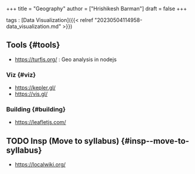 +++
title = "Geography"
author = ["Hrishikesh Barman"]
draft = false
+++

tags
: [Data Visualization]({{< relref "20230504114958-data_visualization.md" >}})


## Tools {#tools}

-   <https://turfjs.org/> : Geo analysis in nodejs


### Viz {#viz}

-   <https://kepler.gl/>
-   <https://vis.gl/>


### Building {#building}

-   <https://leafletjs.com/>


## <span class="org-todo todo TODO">TODO</span> Insp (Move to syllabus) {#insp--move-to-syllabus}

-   <https://localwiki.org/>
